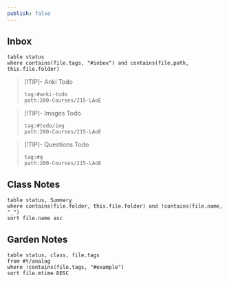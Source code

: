 ```yaml
---
publish: false
---
```


## Inbox
```dataview
table status
where contains(file.tags, "#inbox") and contains(file.path, this.file.folder)
```

> [!TIP]- Anki Todo
> 
> ```query
> tag:#anki-todo
> path:200-Courses/215-LAoE
> ```

> [!TIP]- Images Todo
> ```query
> tag:#todo/img
> path:200-Courses/215-LAoE
> ```

> [!TIP]- Questions Todo
> ```query
> tag:#q
> path:200-Courses/215-LAoE
> ```

## Class Notes
```dataview
table status, Summary
where contains(file.folder, this.file.folder) and !contains(file.name, "_")
sort file.name asc
```


## Garden Notes
```dataview
table status, class, file.tags
from #t/analog 
where !contains(file.tags, "#example")
sort file.mtime DESC
```